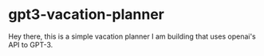 # gpt3-vacation-planner

Hey there, this is a simple vacation planner I am building that uses openai's API to GPT-3.